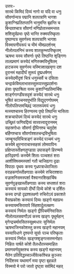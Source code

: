 उत्तरः-  
सारथे किमिदं दिव्यं नागो वा यदि वा धनुः  
सौवर्णान्यत्र पद्मानि शतपत्राणि भागशः  
कुशाग्निप्रतितप्तानि भानुमन्ति बृहन्ति च  
बिन्दवश्चात्र सौवर्णा मणिप्रोतास्समन्ततः  
शशिसूर्यप्रभाः पृष्ठे भान्ति रुक्मपरिष्कृताः  
पुष्पाण्यत्र सुवर्णस्य शतपत्राणि भागशः  
विस्मापनीयरूपं च भीमं भीमप्रदर्शनम्  
नीलोत्पलनिभं कस्य शातकुम्भपरिष्कृतम्  
ऋषभा यस्य सौवर्णाः पृष्ठे तिष्ठन्ति शृङ्गिणः  
तालप्रमाणं कस्येदं मणिरुक्मविभूषितम्  
हाटकस्य सुवर्णस्य यस्मिञ्शाखामृगा दश  
दुरानमं महादीर्घं सुरूपं दुष्प्रधर्षणम्  
कस्येदमीदृशं चित्रं धनुस्सर्वे च दंसिताः  
चन्द्रार्कविमलाभासस्सुरूपास्सुप्रदर्शनाः  
हंसाः पृष्ठाश्रिता यस्य कुशाग्निप्रतिमार्चिषः  
शार्ङ्गगाण्डीवसदृशं कस्येदं सारथे धनुः  
भूषितं काञ्चनवपुर्भाति विद्युद्गणोपमम्  
नीलोपलिप्तमच्छिद्रं जातरूपमयं धनुः  
मत्स्यश्चास्य हिरण्यस्य पृष्ठे तिष्ठन्ति भासिताः  
शक्रचापोपमं दिव्यं कस्येदं सारथे धनुः  
उच्छ्रितं फणिवद्दिव्यं सारवत्त्वाद्दुरानमम्  
सहस्रगोधाः सौवर्णा द्वीपिनश्च चतुर्दश  
बर्हिणश्चात्र सौवर्णाश्शतचन्द्रविभूषिताः  
जाम्बूनदविचित्राङ्गं कस्येदं पञ्चमं धनुः  
कस्येमे क्षुरनाराचास्सहस्रं लोमवापिनः  
प्रक्षिप्तास्तीक्ष्णतुण्डाग्रा उपासङ्गे हिरण्मये  
हारिद्रवर्णाः कस्येमे शिताः पञ्चशतं शराः  
आशीविषसमस्पर्शा गतौ चाजिह्यगा दृढाः  
विपाठाः पृथवः कस्य गृध्रपत्रार्धवाजिताः  
वराहकर्णास्तीक्ष्णाग्राः कस्येमे रुचिराश्शराः  
वज्राशनिसमस्पर्शा वैश्वानरशिखार्चिषः  
सुवर्णपुङ्खास्तीक्ष्णाग्राः कस्य सप्तशतं शराः  
कस्यायं सायको दीर्घो दिव्ये कोशे च दर्शितः  
कस्य दण्डो दृढश्श्लक्ष्णो रुचिरोऽयं प्रकाशते  
वैयाघ्रकोशः कस्यायं दिव्यः खड्गो महाप्रभः  
कस्यायमसिरावापे सिंहशार्दूललक्षणः  
कस्यायं निर्मलः खड्गो द्वीपिचर्मनिवासितः  
नीलोत्पलसवर्णोऽयं कस्य खड्गः पृथुर्महान्  
मृगेन्द्रचर्मावसितस्सूक्ष्मधारः सुनिर्मलः  
ऋषभाजिनकोशस्तु कस्य खड्गो महानयम्  
यस्यापिधाने दृश्यन्ते सूर्याः पञ्च परिष्कृताः  
कस्यायं निर्मलः खड्गश्शृङ्गत्सरुमनोहरः  
निहितः पार्षते कोशे तैलधौतस्समाहितः  
प्रमाणवर्णयुक्तश्च कस्य खड्गो महानयम्  
नैतेन प्रतिविद्धस्सञ्जीवेत्कश्चिन्न कुञ्जरः  
निर्दिशस्व यथामार्गं मया पृष्टा बृहन्नले  
विस्मयो मे परो जातो दृष्ट्वा सर्वमिदं महत्  
